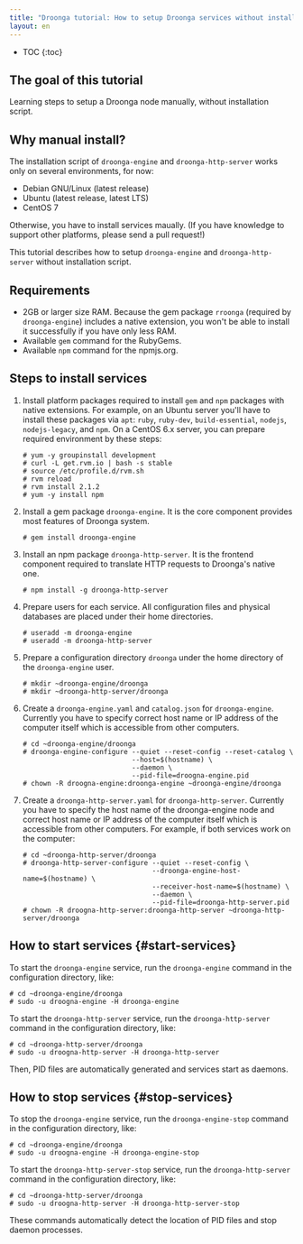 ```yaml
---
title: "Droonga tutorial: How to setup Droonga services without installation script?"
layout: en
---
```


* TOC
{:toc}

## The goal of this tutorial

Learning steps to setup a Droonga node manually, without installation script.

## Why manual install?

The installation script of `droonga-engine` and `droonga-http-server` works only on several environments, for now:

 * Debian GNU/Linux (latest release)
 * Ubuntu (latest release, latest LTS)
 * CentOS 7

Otherwise, you have to install services maually.
(If you have knowledge to support other platforms, please send a pull request!)

This tutorial describes how to setup `droonga-engine` and `droonga-http-server` without installation script.

## Requirements

 * 2GB or larger size RAM.
   Because the gem package `rroonga` (required by `droonga-engine`) includes a native extension, you won't be able to install it successfully if you have only less RAM.
 * Available `gem` command for the RubyGems.
 * Available `npm` command for the npmjs.org.

## Steps to install services

 1. Install platform packages required to install `gem` and `npm` packages with native extensions.
    For example, on an Ubuntu server you'll have to install these packages via `apt`: `ruby`, `ruby-dev`, `build-essential`, `nodejs`, `nodejs-legacy`, and `npm`.
    On a CentOS 6.x server, you can prepare required environment by these steps:
    
        # yum -y groupinstall development
        # curl -L get.rvm.io | bash -s stable
        # source /etc/profile.d/rvm.sh
        # rvm reload
        # rvm install 2.1.2
        # yum -y install npm
    
 2. Install a gem package `droonga-engine`.
    It is the core component provides most features of Droonga system.
    
        # gem install droonga-engine
    
 3. Install an npm package `droonga-http-server`.
    It is the frontend component required to translate HTTP requests to Droonga's native one.
    
        # npm install -g droonga-http-server
    
 4. Prepare users for each service.
    All configuration files and physical databases are placed under their home directories.
    
        # useradd -m droonga-engine
        # useradd -m droonga-http-server
    
 5. Prepare a configuration directory `droonga` under the home directory of the `droonga-engine` user.
    
        # mkdir ~droonga-engine/droonga
        # mkdir ~droonga-http-server/droonga
    
 6. Create a `droonga-engine.yaml` and `catalog.json` for `droonga-engine`.
    Currently you have to specify correct host name or IP address of the computer itself which is accessible from other computers.
    
        # cd ~droonga-engine/droonga
        # droonga-engine-configure --quiet --reset-config --reset-catalog \
                                   --host=$(hostname) \
                                   --daemon \
                                   --pid-file=droogna-engine.pid
        # chown -R droogna-engine:droonga-engine ~droonga-engine/droonga
    
 7. Create a `droonga-http-server.yaml` for `droonga-http-server`.
    Currently you have to specify the host name of the droonga-engine node and correct host name or IP address of the computer itself which is accessible from other computers.
    For example, if both services work on the computer:
    
        # cd ~droonga-http-server/droonga
        # droonga-http-server-configure --quiet --reset-config \
                                        --droonga-engine-host-name=$(hostname) \
                                        --receiver-host-name=$(hostname) \
                                        --daemon \
                                        --pid-file=droonga-http-server.pid
        # chown -R droogna-http-server:droonga-http-server ~droonga-http-server/droonga

## How to start services {#start-services}

To start the `droonga-engine` service, run the `droonga-engine` command in the configuration directory, like:

    # cd ~droonga-engine/droonga
    # sudo -u droogna-engine -H droonga-engine

To start the `droonga-http-server` service, run the `droonga-http-server` command in the configuration directory, like:

    # cd ~droonga-http-server/droonga
    # sudo -u droogna-http-server -H droonga-http-server

Then, PID files are automatically generated and services start as daemons.

## How to stop services {#stop-services}

To stop the `droonga-engine` service, run the `droonga-engine-stop` command in the configuration directory, like:

    # cd ~droonga-engine/droonga
    # sudo -u droogna-engine -H droonga-engine-stop

To start the `droonga-http-server-stop` service, run the `droonga-http-server` command in the configuration directory, like:

    # cd ~droonga-http-server/droonga
    # sudo -u droogna-http-server -H droonga-http-server-stop

These commands automatically detect the location of PID files and stop daemon processes.


